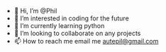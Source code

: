 - 👋 Hi, I’m @Phil
- 👀 I’m interested in coding for the future
- 🌱 I’m currently learning python
- 💞️ I’m looking to collaborate on any projects
- 📫 How to reach me email me autepil@gmail.com

<!---
goharder256/goharder256 is a ✨ special ✨ repository because its `README.md` (this file) appears on your GitHub profile.
You can click the Preview link to take a look at your changes.
--->
